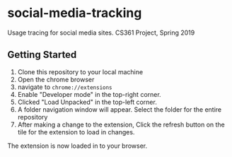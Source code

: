 # social-media-tracking
Usage tracing for social media sites. CS361 Project, Spring 2019

## Getting Started
1) Clone this repository to your local machine
1) Open the chrome browser
3) navigate to `chrome://extensions`
4) Enable "Developer mode" in the top-right corner.
5) Clicked "Load Unpacked" in the top-left corner.
6) A folder navigation window will appear. Select the folder for the entire repository
7) After making a change to the extension, Click the refresh button on the tile for the extension to load in changes.

The extension is now loaded in to your browser.
